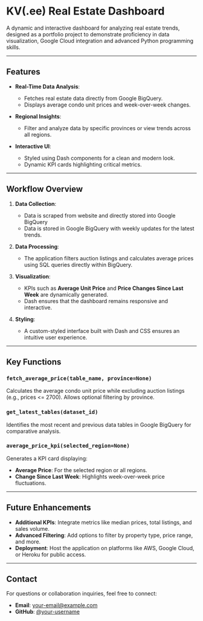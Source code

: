 # KV(.ee) Real Estate Dashboard

A dynamic and interactive dashboard for analyzing real estate trends, designed as a portfolio project to demonstrate proficiency in data visualization, Google Cloud integration and advanced Python programming skills.

---

## Features

- **Real-Time Data Analysis**:
  - Fetches real estate data directly from Google BigQuery.
  - Displays average condo unit prices and week-over-week changes.
  
- **Regional Insights**:
  - Filter and analyze data by specific provinces or view trends across all regions.

- **Interactive UI**:
  - Styled using Dash components for a clean and modern look.
  - Dynamic KPI cards highlighting critical metrics.

---

## Workflow Overview

1. **Data Collection**:
   - Data is scraped from website and directly stored into Google BigQuery
   - Data is stored in Google BigQuery with weekly updates for the latest trends.

2. **Data Processing**:
   - The application filters auction listings and calculates average prices using SQL queries directly within BigQuery.

3. **Visualization**:
   - KPIs such as **Average Unit Price** and **Price Changes Since Last Week** are dynamically generated.
   - Dash ensures that the dashboard remains responsive and interactive.

4. **Styling**:
   - A custom-styled interface built with Dash and CSS ensures an intuitive user experience.

---

## Key Functions

### `fetch_average_price(table_name, province=None)`
Calculates the average condo unit price while excluding auction listings (e.g., prices <= 2700). Allows optional filtering by province.

### `get_latest_tables(dataset_id)`
Identifies the most recent and previous data tables in Google BigQuery for comparative analysis.

### `average_price_kpi(selected_region=None)`
Generates a KPI card displaying:
- **Average Price**: For the selected region or all regions.
- **Change Since Last Week**: Highlights week-over-week price fluctuations.

---

## Future Enhancements

- **Additional KPIs**: Integrate metrics like median prices, total listings, and sales volume.
- **Advanced Filtering**: Add options to filter by property type, price range, and more.
- **Deployment**: Host the application on platforms like AWS, Google Cloud, or Heroku for public access.

---

## Contact

For questions or collaboration inquiries, feel free to connect:

- **Email**: your-email@example.com
- **GitHub**: [@your-username](https://github.com/your-username)

